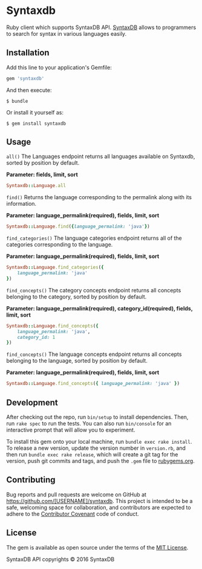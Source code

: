# Syntaxdb

Ruby client which supports SyntaxDB API. [SyntaxDB](https://syntaxdb.com/) allows to programmers to search for syntax in various languages easily.


## Installation

Add this line to your application's Gemfile:

```ruby
gem 'syntaxdb'
```

And then execute:

    $ bundle

Or install it yourself as:

    $ gem install syntaxdb

## Usage

`all()`
The Languages endpoint returns all languages available on Syntaxdb, sorted by position by default. 

**Parameter: fields, limit, sort**
```ruby
Syntaxdb::Language.all
```

`find()`
Returns the language corresponding to the permalink along with its information.

**Parameter: language_permalink(required), fields, limit, sort**
```ruby
Syntaxdb::Language.find({language_permalink: 'java'})
```

`find_categories()`
The language categories endpoint returns all of the categories corresponding to the language.

**Parameter: language_permalink(required), fields, limit, sort**
```ruby
Syntaxdb::Language.find_categories({
    language_permalink: 'java'
})
```

`find_concepts()`
The category concepts endpoint returns all concepts belonging to the category, sorted by position by default.

**Parameter: language_permalink(required), category_id(required), fields, limit, sort**
```ruby
Syntaxdb::Language.find_concepts({
    language_permalink: 'java', 
    category_id: 1
})
```

`find_concepts()`
The language concepts endpoint returns all concepts belonging to the language, sorted by position by default.

**Parameter: language_permalink(required), fields, limit, sort**
```ruby
Syntaxdb::Language.find_concepts({ language_permalink: 'java' })
```

## Development

After checking out the repo, run `bin/setup` to install dependencies. Then, run `rake spec` to run the tests. You can also run `bin/console` for an interactive prompt that will allow you to experiment.

To install this gem onto your local machine, run `bundle exec rake install`. To release a new version, update the version number in `version.rb`, and then run `bundle exec rake release`, which will create a git tag for the version, push git commits and tags, and push the `.gem` file to [rubygems.org](https://rubygems.org).

## Contributing

Bug reports and pull requests are welcome on GitHub at https://github.com/[USERNAME]/syntaxdb. This project is intended to be a safe, welcoming space for collaboration, and contributors are expected to adhere to the [Contributor Covenant](http://contributor-covenant.org) code of conduct.


## License

The gem is available as open source under the terms of the [MIT License](http://opensource.org/licenses/MIT).

SyntaxDB API copyrights © 2016 SyntaxDB
